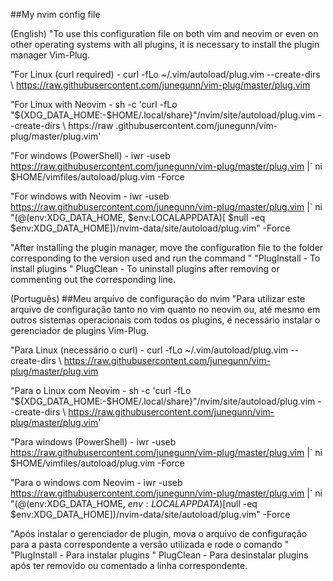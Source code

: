 ##My nvim config file

(English)
"To use this configuration file on both vim and neovim or even on other operating systems with all plugins, it is necessary to install the plugin manager Vim-Plug.
 
"For Linux (curl required) - curl -fLo ~/.vim/autoload/plug.vim --create-dirs \ https://raw.githubusercontent.com/junegunn/vim-plug/master/plug.vim

"For Linux with Neovim - sh -c 'curl -fLo "${XDG_DATA_HOME:-$HOME/.local/share}"/nvim/site/autoload/plug.vim --create-dirs \ https://raw .githubusercontent.com/junegunn/vim-plug/master/plug.vim'

"For windows (PowerShell) - iwr -useb https://raw.githubusercontent.com/junegunn/vim-plug/master/plug.vim |` ni $HOME/vimfiles/autoload/plug.vim -Force

"For windows with Neovim - iwr -useb https://raw.githubusercontent.com/junegunn/vim-plug/master/plug.vim |` ni "$(@($env:XDG_DATA_HOME, $env:LOCALAPPDATA)[ $null -eq $env:XDG_DATA_HOME])/nvim-data/site/autoload/plug.vim" -Force

"After installing the plugin manager, move the configuration file to the folder corresponding to the version used and run the command "
"PlugInstall - To install plugins
" PlugClean - To uninstall plugins after removing or commenting out the corresponding line.

(Português)
##Meu arquivo de configuração do nvim
"Para utilizar este arquivo de configuração tanto no vim quanto no neovim ou, até mesmo em outros sistemas operacionais com todos os plugins, é necessário instalar o gerenciador de plugins Vim-Plug.
 
"Para Linux (necessário o curl) - curl -fLo ~/.vim/autoload/plug.vim --create-dirs \ https://raw.githubusercontent.com/junegunn/vim-plug/master/plug.vim

"Para o Linux com Neovim - sh -c 'curl -fLo "${XDG_DATA_HOME:-$HOME/.local/share}"/nvim/site/autoload/plug.vim --create-dirs \ https://raw.githubusercontent.com/junegunn/vim-plug/master/plug.vim'

"Para windows (PowerShell) - iwr -useb https://raw.githubusercontent.com/junegunn/vim-plug/master/plug.vim |` ni $HOME/vimfiles/autoload/plug.vim -Force

"Para o windows com Neovim - iwr -useb https://raw.githubusercontent.com/junegunn/vim-plug/master/plug.vim |` ni "$(@($env:XDG_DATA_HOME, $env:LOCALAPPDATA)[$null -eq $env:XDG_DATA_HOME])/nvim-data/site/autoload/plug.vim" -Force

"Após instalar o gerenciador de plugin, mova o arquivo de configuração para a pasta correspondente a versão utilizada e rode o comando " 
"PlugInstall - Para instalar plugins
" PlugClean - Para desinstalar plugins após ter removido ou comentado a linha correspondente.
